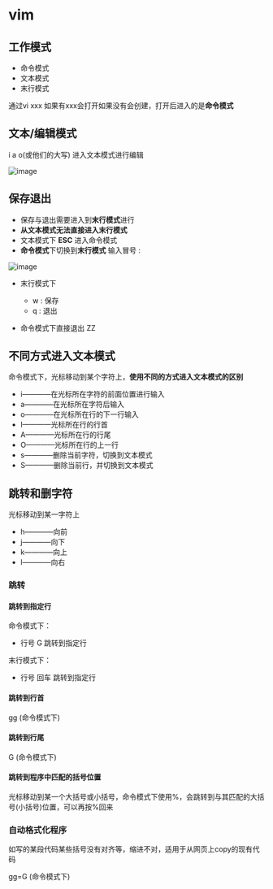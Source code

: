 # vim  

## 工作模式  

* 命令模式
* 文本模式
* 末行模式  

通过vi xxx  如果有xxx会打开如果没有会创建，打开后进入的是**命令模式**  


## 文本/编辑模式  

i a o(或他们的大写) 进入文本模式进行编辑   

![image](https://user-images.githubusercontent.com/58176267/157905185-cb07d9c9-b663-496b-a54b-702866569b4c.png)


## 保存退出  

* 保存与退出需要进入到**末行模式**进行  
* **从文本模式无法直接进入末行模式**  
* 文本模式下 **ESC** 进入命令模式  
* **命令模式**下切换到**末行模式**  输入冒号 :   

![image](https://user-images.githubusercontent.com/58176267/157905115-cae0d30b-f2a1-48c4-a111-eb0f0704f3bd.png)  

* 末行模式下  
    * w : 保存
    * q : 退出  

* 命令模式下直接退出  ZZ  


## 不同方式进入文本模式    

命令模式下，光标移动到某个字符上，**使用不同的方式进入文本模式的区别**  
* i————在光标所在字符的前面位置进行输入  
* a————在光标所在字符后输入    
* o————在光标所在行的下一行输入    
* I————光标所在行的行首  
* A————光标所在行的行尾  
* O————光标所在行的上一行  
* s————删除当前字符，切换到文本模式  
* S————删除当前行，并切换到文本模式  


## 跳转和删字符    

光标移动到某一字符上   

* h————向前  
* j————向下  
* k————向上  
* l————向右  

### 跳转  

#### 跳转到指定行  

命令模式下：  
* 行号 G   跳转到指定行  

末行模式下：  
* 行号 回车  跳转到指定行  

#### 跳转到行首  

gg (命令模式下)  

#### 跳转到行尾

G (命令模式下) 


#### 跳转到程序中匹配的括号位置  

光标移动到某一个大括号或小括号，命令模式下使用%，会跳转到与其匹配的大括号(小括号)位置，可以再按%回来  


### 自动格式化程序  

如写的某段代码某些括号没有对齐等，缩进不对，适用于从网页上copy的现有代码  

gg=G (命令模式下)





